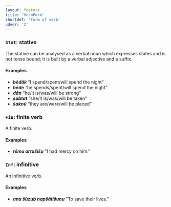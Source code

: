 ```yaml
---
layout: feature
title: 'VerbForm'
shortdef: 'form of verb'
udver: '2'
---
```


### <a name="Stat">`Stat`</a>: stative

The stative can be analysed as a verbal noun which expresses states and is not tense bound; it is built by a verbal adjective and a suffix.

#### Examples
* _<b>bēdāk</b>_ “I spend/spent/will spend the night”
* _<b>bēde</b>_ “he spends/spent/will spend the night”
* _<b>dān</b>_ “he/it is/was/will be strong”
* _<b>ṣabtat</b>_ “she/it is/was/will be taken”
* _<b>šaknū</b>_ “they are/were/will be placed”

### <a name="Fin">`Fin`</a>: finite verb

A finite verb.

#### Examples
* _<b>rēmu artašišu</b>_ "I had mercy on him."

### <a name="Inf">`Inf`</a>: infinitive

An infinitive verb.

#### Examples
* _<b>ana šūzub napšātišunu</b>_ "To save their lives."

<!-- Interlanguage links updated Po lis 14 15:35:00 CET 2022 -->
